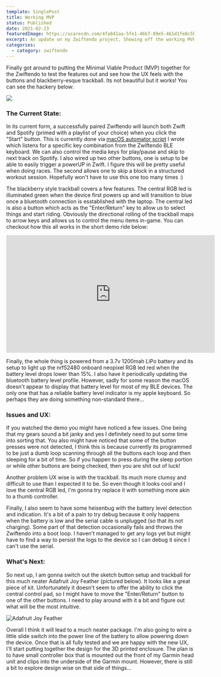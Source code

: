 ```yaml
---
template: SinglePost
title: Working MVP
status: Published
date: 2021-02-23
featuredImage: https://ucarecdn.com/4fa841aa-5fe1-46b7-89e5-461d1fe8c5b5/-/crop/1089x558/0,0/-/preview/
excerpt: An update on my Zwiftendo project. Showing off the working MVP with a demo.
categories:
  - category: zwiftendo
---
```

Finally got around to putting the Minimal Viable Product (MVP) together for the Zwiftendo to test the features out and see how the UX feels with the buttons and blackberry-esque trackball. Its not beautiful but it works! You can see the hackery below:

![](https://ucarecdn.com/b4135fb5-0100-4155-8cf5-1613df145aee/-/crop/2355x1141/217,388/-/preview/)

### The Current State:

In its current form, a successfully paired Zwiftendo will launch both Zwift and Spotify (primed with a playlist of your choice) when you click the "Start" button. This is currently done via [macOS automator script](https://github.com/shaunmulligan/zwiftendo/blob/master/zwiftendo-launcher) I wrote which listens for a specific key combination from the Zwiftendo BLE keyboard. We can also control the media keys for play/pause and skip to next track on Spotify. I also wired up two other buttons, one is setup to be able to easily trigger a powerUP in Zwift. I figure this will be pretty useful when doing races. The second allows one to skip a block in a structured workout session. Hopefully won't have to use this one too many times :)

The blackberry style trackball covers a few features. The central RGB led is illuminated green when the device first powers up and will transition to blue once a bluetooth connection is esstablished with the laptop. The central led is also a button which acts as the "Enter/Return" key to allow us to select things and start riding. Obviously the directional rolling of the trackball maps to arrow keys and allows us to control the menu items in-game. You can checkout how this all works in the short demo ride below:

<iframe width="560" height="315" src="https://www.youtube.com/embed/Sh4jULJsBNU" frameborder="0" allow="accelerometer; autoplay; clipboard-write; encrypted-media; gyroscope; picture-in-picture" allowfullscreen></iframe>

Finally, the whole thing is powered from a 3.7v 1200mah LiPo battery and its setup to light up the nrf52480 onboard neopixel RGB led red when the battery level drops lower than 15%. I also have it periodically updating the bluetooth battery level profile. However, sadly for some reason the macOS doesn't appear to display that battery level for most of my BLE devices. The only one that has a reliable battery level indicator is my apple keyboard. So perhaps they are doing something non-standard there...

### Issues and UX:

If you watched the demo you might have noticed a few issues. One being that my gears sound a bit janky and yes I definitely need to put some time into sorting that. You also might have noticed that some of the button presses were not detected, I think this is because currently its programmed to be just a dumb loop scanning through all the buttons each loop and then sleeping for a bit of time. So if you happen to press during the sleep portion or while other buttons are being checked, then you are shit out of luck!

Another problem UX wise is with the trackball. Its much more clumsy and difficult to use than I expected it to be. So even though it looks cool and I love the central RGB led, I'm gonna try replace it with something more akin to a thumb controller. 

Finally, I also seem to have some heisenbug with the battery level detection and indication. It's a bit of a pain to try debug because it only happens when the battery is low and the serial cable is unplugged (so that its not charging). Some part of that detection occasionally fails and throws the Zwiftendo into a boot loop. I haven't managed to get any logs yet but might have to find a way to persist the logs to the device so I can debug it since I can't use the serial.

### What's Next:

So next up, I am gonna switch out the sketch button setup and trackball for this much neater Adafruit Joy Feather (pictured below). It looks like a great piece of kit. Unfortunately it doesn't seem to offer the ability to click the central control pad, so I might have to move the "Enter/Return" button to one of the other buttons. I need to play around with it a bit and figure out what will be the most intuitive. 

![](https://ucarecdn.com/7f3e96e6-e89f-4547-994b-4507b141329f/ "Adafruit Joy Feather")

Overall I think it will lead to a much neater package. I'm also going to wire a little slide switch into the power line of the battery to allow powering down the device. Once that is all fully tested and we are happy with the new UX, I'll start putting together the design for the 3D printed enclosure. The plan is to have small controller box that is mounted out the front of my Garmin head unit and clips into the underside of the Garmin mount. However, there is still a bit to explore design wise on that side of things...